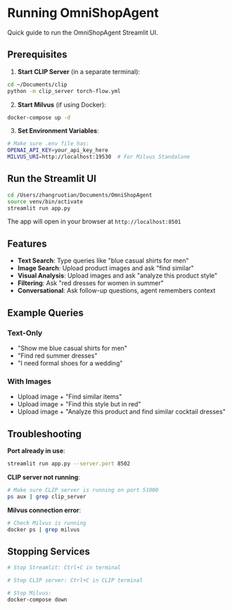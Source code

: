 # Running OmniShopAgent

Quick guide to run the OmniShopAgent Streamlit UI.

## Prerequisites

1. **Start CLIP Server** (in a separate terminal):
```bash
cd ~/Documents/clip
python -m clip_server torch-flow.yml
```

2. **Start Milvus** (if using Docker):
```bash
docker-compose up -d
```

3. **Set Environment Variables**:
```bash
# Make sure .env file has:
OPENAI_API_KEY=your_api_key_here
MILVUS_URI=http://localhost:19530  # For Milvus Standalone
```

## Run the Streamlit UI

```bash
cd /Users/zhangruotian/Documents/OmniShopAgent
source venv/bin/activate
streamlit run app.py
```

The app will open in your browser at `http://localhost:8501`

## Features

- **Text Search**: Type queries like "blue casual shirts for men"
- **Image Search**: Upload product images and ask "find similar"
- **Visual Analysis**: Upload images and ask "analyze this product style"
- **Filtering**: Ask "red dresses for women in summer"
- **Conversational**: Ask follow-up questions, agent remembers context

## Example Queries

### Text-Only
- "Show me blue casual shirts for men"
- "Find red summer dresses"
- "I need formal shoes for a wedding"

### With Images
- Upload image + "Find similar items"
- Upload image + "Find this style but in red"  
- Upload image + "Analyze this product and find similar cocktail dresses"

## Troubleshooting

**Port already in use**:
```bash
streamlit run app.py --server.port 8502
```

**CLIP server not running**:
```bash
# Make sure CLIP server is running on port 51000
ps aux | grep clip_server
```

**Milvus connection error**:
```bash
# Check Milvus is running
docker ps | grep milvus
```

## Stopping Services

```bash
# Stop Streamlit: Ctrl+C in terminal

# Stop CLIP server: Ctrl+C in CLIP terminal

# Stop Milvus:
docker-compose down
```

